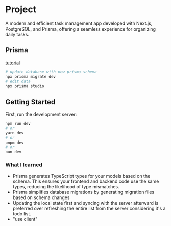 # Project
A modern and efficient task management app developed with Next.js, PostgreSQL, and Prisma, offering a seamless experience for organizing daily tasks.

## Prisma

[tutorial](https://dev.to/skipperhoa/how-to-build-a-crud-app-with-nextjs-and-prisma-postgresql-4l79)

```bash
# update database with new prisma schema
npx prisma migrate dev
# edit data
npx prisma studio
```

## Getting Started

First, run the development server:

```bash
npm run dev
# or
yarn dev
# or
pnpm dev
# or
bun dev
```

### What I learned

- Prisma generates TypeScript types for your models based on the schema. This ensures your frontend and backend code use the same types, reducing the likelihood of type mismatches.
- Prisma simplifies database migrations by generating migration files based on schema changes
- Updating the local state first and syncing with the server afterward is preferred over refreshing the entire list from the server considering it's a todo list.
- "use client"
